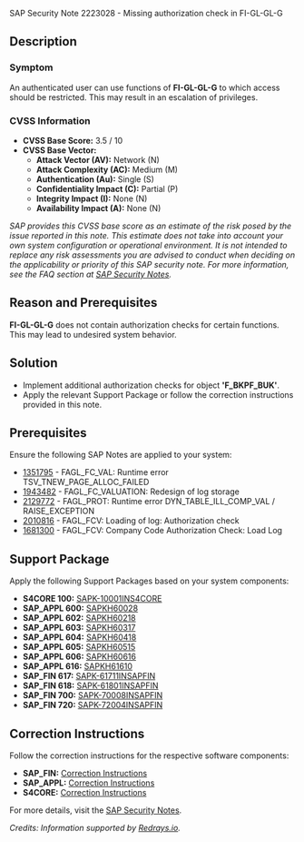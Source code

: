 SAP Security Note 2223028 - Missing authorization check in FI-GL-GL-G

## Description

### Symptom
An authenticated user can use functions of **FI-GL-GL-G** to which access should be restricted. This may result in an escalation of privileges.

### CVSS Information
- **CVSS Base Score:** 3.5 / 10
- **CVSS Base Vector:**
  - **Attack Vector (AV):** Network (N)
  - **Attack Complexity (AC):** Medium (M)
  - **Authentication (Au):** Single (S)
  - **Confidentiality Impact (C):** Partial (P)
  - **Integrity Impact (I):** None (N)
  - **Availability Impact (A):** None (N)

*SAP provides this CVSS base score as an estimate of the risk posed by the issue reported in this note. This estimate does not take into account your own system configuration or operational environment. It is not intended to replace any risk assessments you are advised to conduct when deciding on the applicability or priority of this SAP security note. For more information, see the FAQ section at [SAP Security Notes](https://support.sap.com/securitynotes).*

## Reason and Prerequisites
**FI-GL-GL-G** does not contain authorization checks for certain functions. This may lead to undesired system behavior.

## Solution
- Implement additional authorization checks for object **'F_BKPF_BUK'**.
- Apply the relevant Support Package or follow the correction instructions provided in this note.

## Prerequisites
Ensure the following SAP Notes are applied to your system:
- [1351795](https://me.sap.com/notes/1351795) - FAGL_FC_VAL: Runtime error TSV_TNEW_PAGE_ALLOC_FAILED
- [1943482](https://me.sap.com/notes/1943482) - FAGL_FC_VALUATION: Redesign of log storage
- [2129772](https://me.sap.com/notes/2129772) - FAGL_PROT: Runtime error DYN_TABLE_ILL_COMP_VAL / RAISE_EXCEPTION
- [2010816](https://me.sap.com/notes/2010816) - FAGL_FCV: Loading of log: Authorization check
- [1681300](https://me.sap.com/notes/1681300) - FAGL_FCV: Company Code Authorization Check: Load Log

## Support Package
Apply the following Support Packages based on your system components:
- **S4CORE 100:** [SAPK-10001INS4CORE](https://me.sap.com/supportpackage/SAPK-10001INS4CORE)
- **SAP_APPL 600:** [SAPKH60028](https://me.sap.com/supportpackage/SAPKH60028)
- **SAP_APPL 602:** [SAPKH60218](https://me.sap.com/supportpackage/SAPKH60218)
- **SAP_APPL 603:** [SAPKH60317](https://me.sap.com/supportpackage/SAPKH60317)
- **SAP_APPL 604:** [SAPKH60418](https://me.sap.com/supportpackage/SAPKH60418)
- **SAP_APPL 605:** [SAPKH60515](https://me.sap.com/supportpackage/SAPKH60515)
- **SAP_APPL 606:** [SAPKH60616](https://me.sap.com/supportpackage/SAPKH60616)
- **SAP_APPL 616:** [SAPKH61610](https://me.sap.com/supportpackage/SAPKH61610)
- **SAP_FIN 617:** [SAPK-61711INSAPFIN](https://me.sap.com/supportpackage/SAPK-61711INSAPFIN)
- **SAP_FIN 618:** [SAPK-61801INSAPFIN](https://me.sap.com/supportpackage/SAPK-61801INSAPFIN)
- **SAP_FIN 700:** [SAPK-70008INSAPFIN](https://me.sap.com/supportpackage/SAPK-70008INSAPFIN)
- **SAP_FIN 720:** [SAPK-72004INSAPFIN](https://me.sap.com/supportpackage/SAPK-72004INSAPFIN)

## Correction Instructions
Follow the correction instructions for the respective software components:
- **SAP_FIN:** [Correction Instructions](https://me.sap.com/corrins/0002223028/15841)
- **SAP_APPL:** [Correction Instructions](https://me.sap.com/corrins/0002223028/1)
- **S4CORE:** [Correction Instructions](https://me.sap.com/corrins/0002223028/19773)

For more details, visit the [SAP Security Notes](https://me.sap.com/notes/0002223028).

*Credits: Information supported by [Redrays.io](https://redrays.io).*